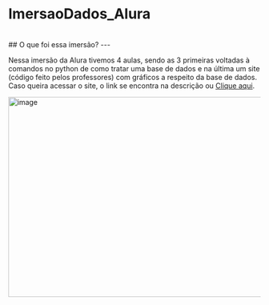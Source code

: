 # ImersaoDados_Alura
<br>
## O que foi essa imersão?
---
<p>
  Nessa imersão da Alura tivemos 4 aulas, sendo as 3 primeiras voltadas à comandos no python de como tratar uma base de dados e na última um site (código feito pelos professores) com gráficos a respeito da base de dados. Caso queira acessar o site, o link se encontra na descrição ou <a href="https://siteimersaodadosalura.streamlit.app/">Clique aqui</a>.
</p>
<img width="600" height="400" alt="image" src="https://github.com/user-attachments/assets/74ff49f8-97b5-4c9a-9ba5-1b878ab52387" />
